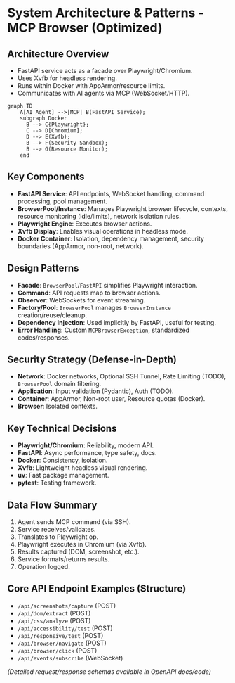 # System Architecture & Patterns - MCP Browser (Optimized)

## Architecture Overview
*   FastAPI service acts as a facade over Playwright/Chromium.
*   Uses Xvfb for headless rendering.
*   Runs within Docker with AppArmor/resource limits.
*   Communicates with AI agents via MCP (WebSocket/HTTP).

```mermaid
graph TD
    A[AI Agent] -->|MCP| B(FastAPI Service);
    subgraph Docker
      B --> C{Playwright};
      C --> D[Chromium];
      D --> E(Xvfb);
      B --> F(Security Sandbox);
      B --> G(Resource Monitor);
    end
```

## Key Components
*   **FastAPI Service**: API endpoints, WebSocket handling, command processing, pool management.
*   **BrowserPool/Instance**: Manages Playwright browser lifecycle, contexts, resource monitoring (idle/limits), network isolation rules.
*   **Playwright Engine**: Executes browser actions.
*   **Xvfb Display**: Enables visual operations in headless mode.
*   **Docker Container**: Isolation, dependency management, security boundaries (AppArmor, non-root, network).

## Design Patterns
*   **Facade**: `BrowserPool`/`FastAPI` simplifies Playwright interaction.
*   **Command**: API requests map to browser actions.
*   **Observer**: WebSockets for event streaming.
*   **Factory/Pool**: `BrowserPool` manages `BrowserInstance` creation/reuse/cleanup.
*   **Dependency Injection**: Used implicitly by FastAPI, useful for testing.
*   **Error Handling**: Custom `MCPBrowserException`, standardized codes/responses.

## Security Strategy (Defense-in-Depth)
*   **Network**: Docker networks, Optional SSH Tunnel, Rate Limiting (TODO), `BrowserPool` domain filtering.
*   **Application**: Input validation (Pydantic), Auth (TODO).
*   **Container**: AppArmor, Non-root user, Resource quotas (Docker).
*   **Browser**: Isolated contexts.

## Key Technical Decisions
*   **Playwright/Chromium**: Reliability, modern API.
*   **FastAPI**: Async performance, type safety, docs.
*   **Docker**: Consistency, isolation.
*   **Xvfb**: Lightweight headless visual rendering.
*   **uv**: Fast package management.
*   **pytest**: Testing framework.

## Data Flow Summary

1.  Agent sends MCP command (via SSH).
2.  Service receives/validates.
3.  Translates to Playwright op.
4.  Playwright executes in Chromium (via Xvfb).
5.  Results captured (DOM, screenshot, etc.).
6.  Service formats/returns results.
7.  Operation logged.

## Core API Endpoint Examples (Structure)

*   `/api/screenshots/capture` (POST)
*   `/api/dom/extract` (POST)
*   `/api/css/analyze` (POST)
*   `/api/accessibility/test` (POST)
*   `/api/responsive/test` (POST)
*   `/api/browser/navigate` (POST)
*   `/api/browser/click` (POST)
*   `/api/events/subscribe` (WebSocket)

*(Detailed request/response schemas available in OpenAPI docs/code)*
